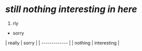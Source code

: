 # _still nothing interesting in here_
1. rly
* sorry

| really | sorry |
| ------------- |
| nothing | interesting |



